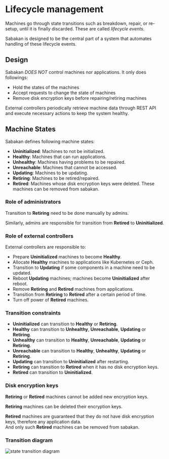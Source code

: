 Lifecycle management
====================

Machines go through state transitions such as breakdown, repair, or re-setup,
until it is finally discarded.  These are called *lifecycle events*.

Sabakan is designed to be the central part of a system that automates
handling of these lifecycle events.

Design
------

Sabakan *DOES NOT* control machines nor applications.
It only does followings:

* Hold the states of the machines
* Accept requests to change the state of machines
* Remove disk encryption keys before repairing/retiring machines

External controllers periodically retrieve machine data through REST API
and execute necessary actions to keep the system healthy.

Machine States
--------------

Sabakan defines following machine states:

* **Uninitialized**: Machines to not be initialized.
* **Healthy**: Machines that can run applications.
* **Unhealthy**: Machines having problems to be repaired.
* **Unreachable**: Machines that cannot be accessed.
* **Updating**: Machines to be updating.
* **Retiring**: Machines to be retired/repaired.
* **Retired**: Machines whose disk encryption keys were deleted. These machines can be removed from sabakan.

### Role of administrators

Transition to **Retiring** need to be done manually by admins.

Similarly, admins are responsible for transition from **Retired** to **Uninitialized**.

### Role of external controllers

External controllers are responsible to:

* Prepare **Uninitialized** machines to become **Healthy**.
* Allocate **Healthy** machines to applications like Kubernetes or Ceph.
* Transition to **Updating** if some components in a machine need to be updated.
* Reboot **Updating** machines; machines become **Uninitialized** after reboot.
* Remove **Retiring** and **Retired** machines from applications.
* Transition from **Retiring** to **Retired** after a certain period of time.
* Turn off power of **Retired** machines.

### Transition constraints

* **Uninitialized** can transition to **Healthy** or **Retiring**.
* **Healthy** can transition to **Unhealthy**, **Unreachable**, **Updating** or **Retiring**.
* **Unhealthy** can transition to **Healthy**, **Unreachable**, **Updating** or **Retiring**.
* **Unreachable** can transition to **Healthy**, **Unhealthy**, **Updating** or **Retiring**.
* **Updating** can transition to **Uninitialized** after restarting.
* **Retiring** can transition to **Retired** when it has no disk encryption keys.
* **Retired** can transition to **Uninitialized**.

### Disk encryption keys

**Retiring** or **Retired** machines cannot be added new encryption keys.

**Retiring** machines can be deleted their encryption keys.

**Retired** machines are guaranteed that they do not have disk encryption keys,
therefore any application data.  
And only such **Retired** machines can be removed from sabakan.

### Transition diagram

![state transition diagram](https://www.plantuml.com/plantuml/png/bPEnJiGm38RtF8Ldf8ez0pe40nD29zs46Dp6TusQ9fNhSYfFJ-ZbI8cGgjkS-8l_tt6o6mLPfjwfzxiFg4mu--e13jvwAnQT_IAZ_goWYlaNGYVj_4zcJsBP-fE6PseSMYRWjANKOJ0eCOAAxQcLKaZ3ur68WQaEGPHAAb0jO7jP_HGMQcG4z43CWGkE2PiMQqSQNadEWJkOykOQBiskl6Pi6Y9uDQv_e_lzOZ9682r17yjRJqebdvi21PZaT3pHX4zYE7BeSuSPpZUtqMWXS4C7kKOnwxoV9r9ajhlEw6ssrBLgbY2ZOz37-neNrjYn0_8DpuFOuA6ZEHrBZxDuRMzC0pAjTJAUVaBy5HgUq0ClGclsCgCHQ-pGgnrvC_Nk6m00)
